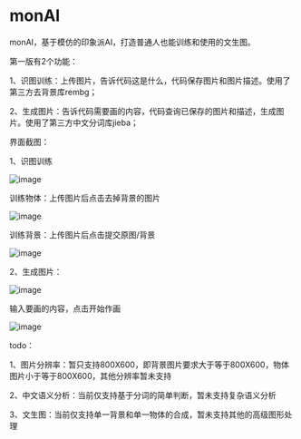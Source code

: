 # monAI
monAI，基于模仿的印象派AI，打造普通人也能训练和使用的文生图。

第一版有2个功能：

1、识图训练：上传图片，告诉代码这是什么，代码保存图片和图片描述。使用了第三方去背景库rembg；

2、生成图片：告诉代码需要画的内容，代码查询已保存的图片和描述，生成图片。使用了第三方中文分词库jieba；

界面截图：

1、识图训练

![image](https://github.com/dannyxycheung/monAI/assets/130076937/a6ce8944-0440-4e35-9f05-3f9a8837742c)

训练物体：上传图片后点击去掉背景的图片

![image](https://github.com/dannyxycheung/monAI/assets/130076937/4b9a7065-e34a-455e-9149-720fb19bf566)

训练背景：上传图片后点击提交原图/背景

![image](https://github.com/dannyxycheung/monAI/assets/130076937/bfa83037-5a2d-4f5e-b416-f7cca97e36ec)

2、生成图片：

![image](https://github.com/dannyxycheung/monAI/assets/130076937/b7ac9971-1317-4bd6-97e4-06fe1ce5999f)

输入要画的内容，点击开始作画

![image](https://github.com/dannyxycheung/monAI/assets/130076937/7154c2e5-dd69-4cd6-bcd0-b159f6ecbd17)

todo：

1、图片分辨率：暂只支持800X600，即背景图片要求大于等于800X600，物体图片小于等于800X600，其他分辨率暂未支持

2、中文语义分析：当前仅支持基于分词的简单判断，暂未支持复杂语义分析

3、文生图：当前仅支持单一背景和单一物体的合成，暂未支持其他的高级图形处理





